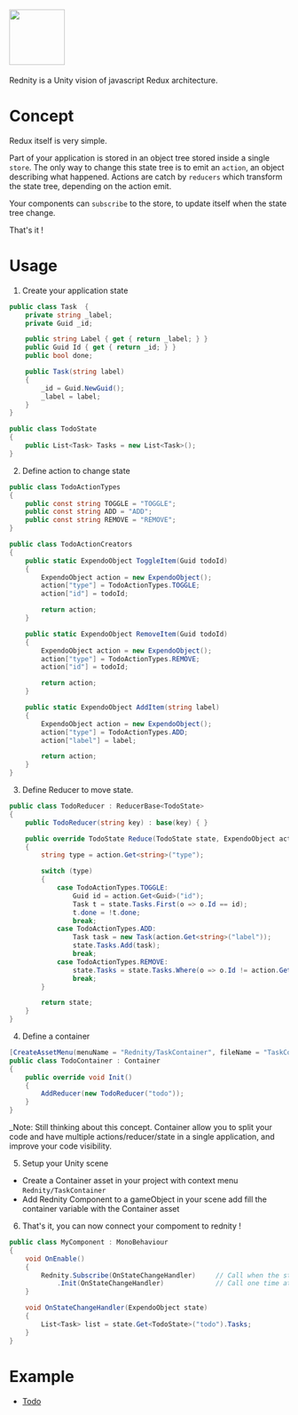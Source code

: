 # <img src="https://raw.githubusercontent.com/Lostyn/Rednity/master/Misc/Logo1.png" height="100"> 

Rednity is a Unity vision of javascript Redux architecture.

# Concept

Redux itself is very simple.

Part of your application is stored in an object tree stored inside a single `store`.
The only way to change this state tree is to emit an `action`, an object describing what happened.
Actions are catch by `reducers` which transform the state tree, depending on the action emit.

Your components can `subscribe` to the store, to update itself when the state tree change.

That's it !

# Usage

1. Create your application state 

```csharp
public class Task  {
    private string _label;
    private Guid _id;

    public string Label { get { return _label; } }
    public Guid Id { get { return _id; } }
    public bool done;

    public Task(string label)
    {
        _id = Guid.NewGuid();
        _label = label;
    }
}

public class TodoState
{
    public List<Task> Tasks = new List<Task>();
}
```

2. Define action to change state

```csharp
public class TodoActionTypes
{
    public const string TOGGLE = "TOGGLE";
    public const string ADD = "ADD";
    public const string REMOVE = "REMOVE";
}

public class TodoActionCreators
{
    public static ExpendoObject ToggleItem(Guid todoId)
    {
        ExpendoObject action = new ExpendoObject();
        action["type"] = TodoActionTypes.TOGGLE;
        action["id"] = todoId;

        return action;
    }

    public static ExpendoObject RemoveItem(Guid todoId)
    {
        ExpendoObject action = new ExpendoObject();
        action["type"] = TodoActionTypes.REMOVE;
        action["id"] = todoId;

        return action;
    }

    public static ExpendoObject AddItem(string label)
    {
        ExpendoObject action = new ExpendoObject();
        action["type"] = TodoActionTypes.ADD;
        action["label"] = label;

        return action;
    }
}
```

3. Define Reducer to move state.

```csharp
public class TodoReducer : ReducerBase<TodoState>
{
    public TodoReducer(string key) : base(key) { }

    public override TodoState Reduce(TodoState state, ExpendoObject action)
    {
        string type = action.Get<string>("type");

        switch (type)
        {
            case TodoActionTypes.TOGGLE:
                Guid id = action.Get<Guid>("id");
                Task t = state.Tasks.First(o => o.Id == id);
                t.done = !t.done;
                break;
            case TodoActionTypes.ADD:
                Task task = new Task(action.Get<string>("label"));
                state.Tasks.Add(task);
                break;
            case TodoActionTypes.REMOVE:
                state.Tasks = state.Tasks.Where(o => o.Id != action.Get<Guid>("id")).ToList<Task>();
                break;
        }

        return state;
    }
}
```

4. Define a container

```csharp
[CreateAssetMenu(menuName = "Rednity/TaskContainer", fileName = "TaskContainers")]
public class TodoContainer : Container
{
    public override void Init()
    {
        AddReducer(new TodoReducer("todo"));
    }
}
```

_Note: Still thinking about this concept. Container allow you to split your code and have multiple actions/reducer/state in a single application, and improve your code visibility.

5. Setup your Unity scene
- Create a Container asset in your project with context menu `Rednity/TaskContainer`
- Add Rednity Component to a gameObject in your scene add fill the container variable with the Container asset

6. That's it, you can now connect your compoment to rednity !

```csharp
public class MyComponent : MonoBehaviour
{
	void OnEnable()
	{
		Rednity.Subscribe(OnStateChangeHandler) 	// Call when the state tree change 
			.Init(OnStateChangeHandler)				// Call one time at initialization
	}

	void OnStateChangeHandler(ExpendoObject state)
	{
		List<Task> list = state.Get<TodoState>("todo").Tasks;
	}
}
```

# Example

- [Todo](Assets/Rednity/Samples/Todo)
